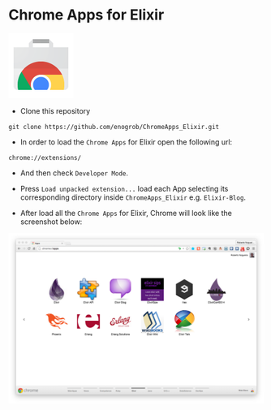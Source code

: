 # Chrome Apps for Elixir

![Chrome Apps logo](images/chrome_apps.png)

* Clone this repository

```
git clone https://github.com/enogrob/ChromeApps_Elixir.git
```

* In order to load the `Chrome Apps` for Elixir open the following url:

```
chrome://extensions/
```

* And then check `Developer Mode`.

* Press `Load unpacked extension...` load each App selecting its corresponding directory inside `ChromeApps_Elixir` e.g. `Elixir-Blog`.

* After load all the `Chrome Apps` for Elixir, Chrome will look like the screenshot below:

![Chrome screenshot](images/chrome_screenshot.png)